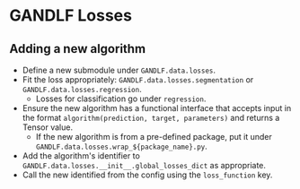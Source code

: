 # GANDLF Losses

## Adding a new algorithm

- Define a new submodule under `GANDLF.data.losses`.
- Fit the loss appropriately: `GANDLF.data.losses.segmentation` or `GANDLF.data.losses.regression`.
    - Losses for classification go under `regression`.
- Ensure the new algorithm has a functional interface that accepts input in the format `algorithm(prediction, target, parameters)` and returns a Tensor value.
    - If the new algorithm is from a pre-defined package, put it under `GANDLF.data.losses.wrap_${package_name}.py`.
- Add the algorithm's identifier to `GANDLF.data.losses.__init__.global_losses_dict` as appropriate.
- Call the new identified from the config using the `loss_function` key.
